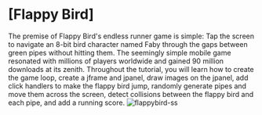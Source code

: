 # [Flappy Bird]
The premise of Flappy Bird's endless runner game is simple: Tap the screen to navigate an 8-bit bird character named Faby through the gaps between green pipes without hitting them. The seemingly simple mobile game resonated with millions of players worldwide and gained 90 million downloads at its zenith.
Throughout the tutorial, you will learn how to create the game loop, create a jframe and jpanel, draw images on the jpanel, add click handlers to make the flappy bird jump, randomly generate pipes and move them across the screen, detect collisions between the flappy bird and each pipe, and add a running score. 
![flappybird-ss](https://github.com/subhadipshai2/flappy-bird-java/assets/78777681/8b445d66-ab36-4d40-a6ac-ad501d41ed32)



